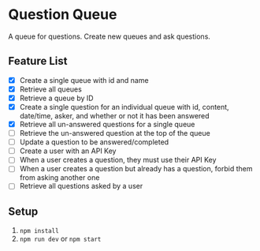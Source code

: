 # Question Queue

A queue for questions. Create new queues and ask questions.

## Feature List

- [x] Create a single queue with id and name
- [x] Retrieve all queues
- [x] Retrieve a queue by ID
- [x] Create a single question for an individual queue with id, content, date/time, asker, and whether or not it has been answered
- [x] Retrieve all un-answered questions for a single queue
- [ ] Retrieve the un-answered question at the top of the queue
- [ ] Update a question to be answered/completed
- [ ] Create a user with an API Key
- [ ] When a user creates a question, they must use their API Key
- [ ] When a user creates a question but already has a question, forbid them from asking another one
- [ ] Retrieve all questions asked by a user

## Setup

1. `npm install`
1. `npm run dev` or `npm start`
